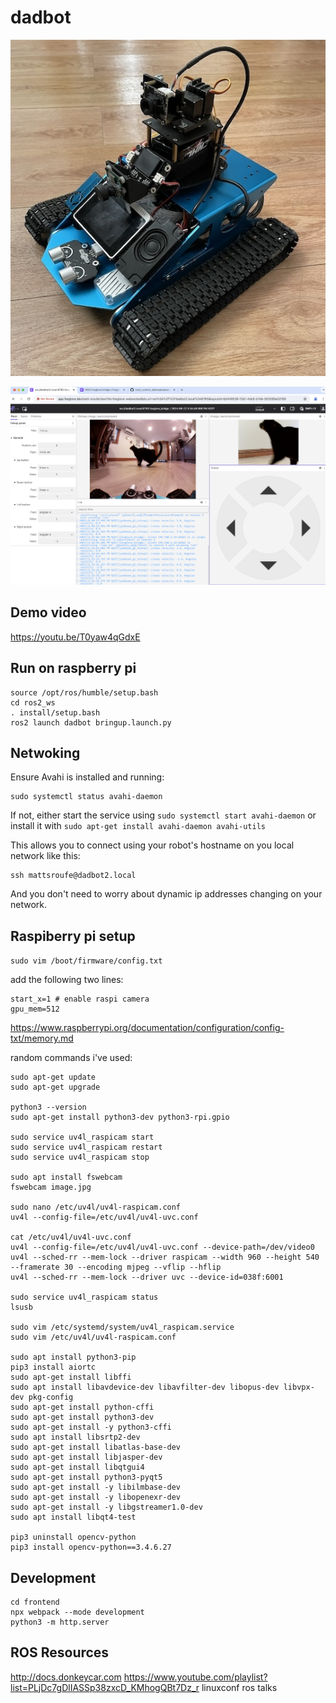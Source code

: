 # dadbot

![](https://github.com/mattsroufe/dadbot/blob/master/IMG_2526.jpeg)

![](https://github.com/mattsroufe/dadbot/blob/master/screenshot.png)

## Demo video

https://youtu.be/T0yaw4qGdxE

## Run on raspberry pi

```
source /opt/ros/humble/setup.bash
cd ros2_ws
. install/setup.bash
ros2 launch dadbot bringup.launch.py
```

## Netwoking

Ensure Avahi is installed and running:
```
sudo systemctl status avahi-daemon
```
If not, either start the service using `sudo systemctl start avahi-daemon` or
install it with `sudo apt-get install avahi-daemon avahi-utils`

This allows you to connect using your robot's hostname on you local network like this:
```
ssh mattsroufe@dadbot2.local
```
And you don't need to worry about dynamic ip addresses changing on your network.

## Raspiberry pi setup

`sudo vim /boot/firmware/config.txt`

add the following two lines:
```
start_x=1 # enable raspi camera
gpu_mem=512
```
https://www.raspberrypi.org/documentation/configuration/config-txt/memory.md

random commands i've used:

```
sudo apt-get update
sudo apt-get upgrade

python3 --version
sudo apt-get install python3-dev python3-rpi.gpio

sudo service uv4l_raspicam start
sudo service uv4l_raspicam restart
sudo service uv4l_raspicam stop

sudo apt install fswebcam
fswebcam image.jpg

sudo nano /etc/uv4l/uv4l-raspicam.conf
uv4l --config-file=/etc/uv4l/uv4l-uvc.conf 

cat /etc/uv4l/uv4l-uvc.conf 
uv4l --config-file=/etc/uv4l/uv4l-uvc.conf --device-path=/dev/video0
uv4l --sched-rr --mem-lock --driver raspicam --width 960 --height 540 --framerate 30 --encoding mjpeg --vflip --hflip
uv4l --sched-rr --mem-lock --driver uvc --device-id=038f:6001

sudo service uv4l_raspicam status
lsusb

sudo vim /etc/systemd/system/uv4l_raspicam.service
sudo vim /etc/uv4l/uv4l-raspicam.conf

sudo apt install python3-pip
pip3 install aiortc
sudo apt-get install libffi
sudo apt install libavdevice-dev libavfilter-dev libopus-dev libvpx-dev pkg-config
sudo apt-get install python-cffi
sudo apt-get install python3-dev
sudo apt-get install -y python3-cffi
sudo apt install libsrtp2-dev
sudo apt-get install libatlas-base-dev
sudo apt-get install libjasper-dev
sudo apt-get install libqtgui4
sudo apt-get install python3-pyqt5
sudo apt-get install -y libilmbase-dev
sudo apt-get install -y libopenexr-dev
sudo apt-get install -y libgstreamer1.0-dev
sudo apt install libqt4-test

pip3 uninstall opencv-python
pip3 install opencv-python==3.4.6.27
```

## Development

```
cd frontend
npx webpack --mode development
python3 -m http.server
```

## ROS Resources

http://docs.donkeycar.com
https://www.youtube.com/playlist?list=PLjDc7gDlIASSp38zxcD_KMhogQBt7Dz_r linuxconf ros talks

